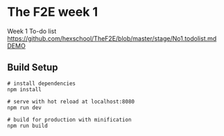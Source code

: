 # The F2E week 1
Week 1 To-do list  https://github.com/hexschool/TheF2E/blob/master/stage/No1.todolist.md
[DEMO](https://hellojunwei.github.io/theF2EWeek1/#/)

## Build Setup
```
# install dependencies
npm install

# serve with hot reload at localhost:8080
npm run dev

# build for production with minification
npm run build
```
